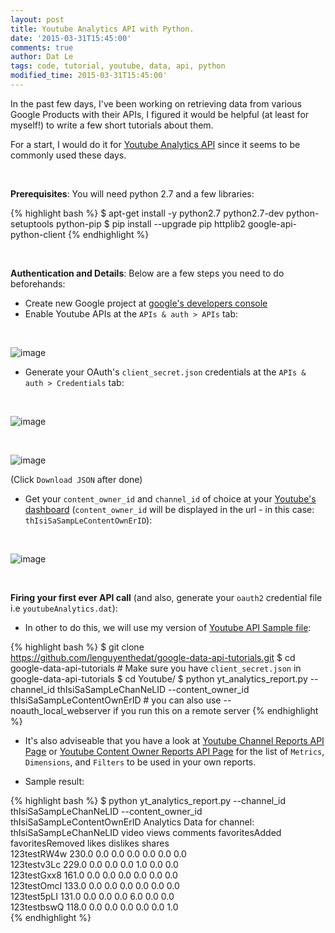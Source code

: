 ```yaml
---
layout: post
title: Youtube Analytics API with Python.
date: '2015-03-31T15:45:00'
comments: true
author: Dat Le
tags: code, tutorial, youtube, data, api, python
modified_time: 2015-03-31T15:45:00'
---
```


In the past few days, I've been working on retrieving data from various Google Products with their APIs, I figured it would be helpful (at least for myself!) to write a few short tutorials about them.

For a start, I would do it for [Youtube Analytics API](https://developers.google.com/youtube/analytics/) since it seems to be commonly used these days.

<br>

**Prerequisites**: You will need python 2.7 and a few libraries:

{% highlight bash %}
$ apt-get install -y python2.7 python2.7-dev python-setuptools python-pip
$ pip install --upgrade pip httplib2 google-api-python-client
{% endhighlight %}

<br>

**Authentication and Details**: Below are a few steps you need to do beforehands:

- Create new Google project at [google's developers console](https://console.developers.google.com/)
- Enable Youtube APIs at the `APIs & auth > APIs` tab:

<br>

![image](http://i.imgur.com/zjPAhSs.png)

- Generate your OAuth's `client_secret.json` credentials at the `APIs & auth > Credentials` tab:

<br>

![image](http://i.imgur.com/ENAtMLE.png)

<br>

![image](http://i.imgur.com/5eu7Mhj.png)

(Click `Download JSON` after done)

- Get your `content_owner_id` and `channel_id` of choice at your [Youtube's dashboard](https://cms.youtube.com) (`content_owner_id` will be displayed in the url - in this case: `thIsiSaSampLeContentOwnErID`):

<br>

![image](http://i.imgur.com/wB1uSoB.png)

<br>

**Firing your first ever API call** (and also, generate your `oauth2` credential file i.e `youtubeAnalytics.dat`):

- In other to do this, we will use my version of [Youtube API Sample file](https://github.com/lenguyenthedat/google-data-api-tutorials/blob/master/Youtube/yt_analytics_report.py):

{% highlight bash %}
$ git clone https://github.com/lenguyenthedat/google-data-api-tutorials.git
$ cd google-data-api-tutorials # Make sure you have `client_secret.json` in google-data-api-tutorials
$ cd Youtube/
$ python yt_analytics_report.py  --channel_id thIsiSaSampLeChanNeLID --content_owner_id thIsiSaSampLeContentOwnErID # you can also use --noauth_local_webserver if you run this on a remote server
{% endhighlight %}

- It's also adviseable that you have a look at [Youtube Channel Reports API Page](https://developers.google.com/youtube/analytics/v1/channel_reports) or [Youtube Content Owner Reports API Page](https://developers.google.com/youtube/analytics/v1/content_owner_reports) for the list of `Metrics`, `Dimensions`, and `Filters` to be used in your own reports.

- Sample result:

{% highlight bash %}
$ python yt_analytics_report.py  --channel_id thIsiSaSampLeChanNeLID --content_owner_id thIsiSaSampLeContentOwnErID
Analytics Data for channel: thIsiSaSampLeChanNeLID
video                views                comments             favoritesAdded       favoritesRemoved     likes                dislikes             shares              
123testRW4w          230.0                0.0                  0.0                  0.0                  0.0                  0.0                  0.0                 
123testv3Lc          229.0                0.0                  0.0                  0.0                  1.0                  0.0                  0.0                 
123testGxx8          161.0                0.0                  0.0                  0.0                  0.0                  0.0                  0.0                 
123testOmcI          133.0                0.0                  0.0                  0.0                  0.0                  0.0                  0.0                 
123test5pLI          131.0                0.0                  0.0                  0.0                  6.0                  0.0                  0.0                 
123testbswQ          118.0                0.0                  0.0                  0.0                  0.0                  0.0                  1.0     
{% endhighlight %}
